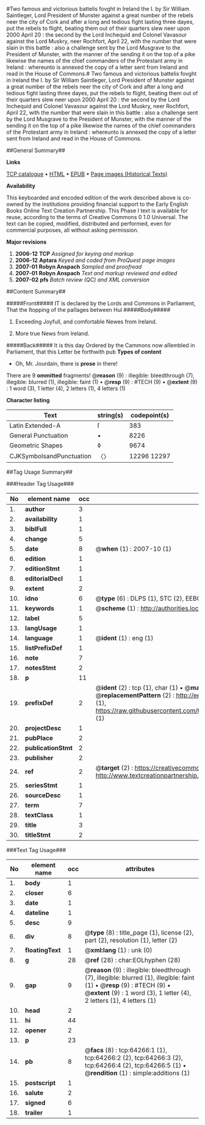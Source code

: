 #Two famous and victorious battelis fovght in Ireland the I. by Sir William Saintleger, Lord President of Munster against a great number of the rebels neer the city of Cork and after a long and tedious fight lasting three dayes, put the rebels to flight, beating them out of their quarters slew neer upon 2000 April 20 : the second by the Lord Inchequid and Colonel Vavasour against the Lord Muskry, neer Rochfort, April 22, with the number that were slain in this battle : also a challenge sent by the Lord Musgrave to the President of Munster, with the manner of the sending it on the top of a pike likewise the names of the chief commanders of the Protestant army in Ireland : whereunto is annexed the copy of a letter sent from Ireland and read in the House of Commons.#
Two famous and victorious battelis fovght in Ireland the I. by Sir William Saintleger, Lord President of Munster against a great number of the rebels neer the city of Cork and after a long and tedious fight lasting three dayes, put the rebels to flight, beating them out of their quarters slew neer upon 2000 April 20 : the second by the Lord Inchequid and Colonel Vavasour against the Lord Muskry, neer Rochfort, April 22, with the number that were slain in this battle : also a challenge sent by the Lord Musgrave to the President of Munster, with the manner of the sending it on the top of a pike likewise the names of the chief commanders of the Protestant army in Ireland : whereunto is annexed the copy of a letter sent from Ireland and read in the House of Commons.

##General Summary##

**Links**

[TCP catalogue](http://www.ota.ox.ac.uk/tcp/)  • 
[HTML](http://tei.it.ox.ac.uk/tcp/Texts-HTML/free/A64/A64009.html)  • 
[EPUB](http://tei.it.ox.ac.uk/tcp/Texts-EPUB/free/A64/A64009.epub) • 
[Page images (Historical Texts)](https://data.historicaltexts.jisc.ac.uk/view?pubId=eebo-12607504e&pageId=eebo-12607504e-64266-1)

**Availability**

This keyboarded and encoded edition of the
	       work described above is co-owned by the institutions
	       providing financial support to the Early English Books
	       Online Text Creation Partnership. This Phase I text is
	       available for reuse, according to the terms of Creative
	       Commons 0 1.0 Universal. The text can be copied,
	       modified, distributed and performed, even for
	       commercial purposes, all without asking permission.

**Major revisions**

1. __2006-12__ __TCP__ *Assigned for keying and markup*
1. __2006-12__ __Aptara__ *Keyed and coded from ProQuest page images*
1. __2007-01__ __Robyn Anspach__ *Sampled and proofread*
1. __2007-01__ __Robyn Anspach__ *Text and markup reviewed and edited*
1. __2007-02__ __pfs__ *Batch review (QC) and XML conversion*

##Content Summary##

#####Front#####
IT is declared by the Lords and Commons in
Parliament, That the ſtopping of the paſſages
between Hul
#####Body#####

1. Exceeding Joyfull, and comfortable Newes
from Ireland.

1. More true News from Ireland.

#####Back#####
It is this day Ordered by the Cammons now
aſſembled in Parliament, that this Letter be
forthwith pub
**Types of content**

  * Oh, Mr. Jourdain, there is **prose** in there!

There are 9 **ommitted** fragments! 
 @__reason__ (9) : illegible: bleedthrough (7), illegible: blurred (1), illegible: faint (1)  •  @__resp__ (9) : #TECH (9)  •  @__extent__ (9) : 1 word (3), 1 letter (4), 2 letters (1), 4 letters (1)

**Character listing**


|Text|string(s)|codepoint(s)|
|---|---|---|
|Latin Extended-A|ſ|383|
|General Punctuation|•|8226|
|Geometric Shapes|◊|9674|
|CJKSymbolsandPunctuation|〈〉|12296 12297|

##Tag Usage Summary##

###Header Tag Usage###

|No|element name|occ|attributes|
|---|---|---|---|
|1.|__author__|3||
|2.|__availability__|1||
|3.|__biblFull__|1||
|4.|__change__|5||
|5.|__date__|8| @__when__ (1) : 2007-10 (1)|
|6.|__edition__|1||
|7.|__editionStmt__|1||
|8.|__editorialDecl__|1||
|9.|__extent__|2||
|10.|__idno__|6| @__type__ (6) : DLPS (1), STC (2), EEBO-CITATION (1), OCLC (1), VID (1)|
|11.|__keywords__|1| @__scheme__ (1) : http://authorities.loc.gov/ (1)|
|12.|__label__|5||
|13.|__langUsage__|1||
|14.|__language__|1| @__ident__ (1) : eng (1)|
|15.|__listPrefixDef__|1||
|16.|__note__|7||
|17.|__notesStmt__|2||
|18.|__p__|11||
|19.|__prefixDef__|2| @__ident__ (2) : tcp (1), char (1)  •  @__matchPattern__ (2) : ([0-9\-]+):([0-9IVX]+) (1), (.+) (1)  •  @__replacementPattern__ (2) : http://eebo.chadwyck.com/downloadtiff?vid=$1&page=$2 (1), https://raw.githubusercontent.com/textcreationpartnership/Texts/master/tcpchars.xml#$1 (1)|
|20.|__projectDesc__|1||
|21.|__pubPlace__|2||
|22.|__publicationStmt__|2||
|23.|__publisher__|2||
|24.|__ref__|2| @__target__ (2) : https://creativecommons.org/publicdomain/zero/1.0/ (1), http://www.textcreationpartnership.org/docs/. (1)|
|25.|__seriesStmt__|1||
|26.|__sourceDesc__|1||
|27.|__term__|7||
|28.|__textClass__|1||
|29.|__title__|3||
|30.|__titleStmt__|2||


###Text Tag Usage###

|No|element name|occ|attributes|
|---|---|---|---|
|1.|__body__|1||
|2.|__closer__|6||
|3.|__date__|1||
|4.|__dateline__|1||
|5.|__desc__|9||
|6.|__div__|8| @__type__ (8) : title_page (1), license (2), part (2), resolution (1), letter (2)|
|7.|__floatingText__|1| @__xml:lang__ (1) : unk (0)|
|8.|__g__|28| @__ref__ (28) : char:EOLhyphen (28)|
|9.|__gap__|9| @__reason__ (9) : illegible: bleedthrough (7), illegible: blurred (1), illegible: faint (1)  •  @__resp__ (9) : #TECH (9)  •  @__extent__ (9) : 1 word (3), 1 letter (4), 2 letters (1), 4 letters (1)|
|10.|__head__|2||
|11.|__hi__|44||
|12.|__opener__|2||
|13.|__p__|23||
|14.|__pb__|8| @__facs__ (8) : tcp:64266:1 (1), tcp:64266:2 (2), tcp:64266:3 (2), tcp:64266:4 (2), tcp:64266:5 (1)  •  @__rendition__ (1) : simple:additions (1)|
|15.|__postscript__|1||
|16.|__salute__|2||
|17.|__signed__|6||
|18.|__trailer__|1||
